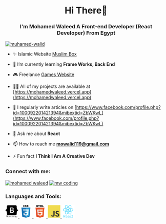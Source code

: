 <h1 align="center">Hi There👋</h1>
<h3 align="center">I'm Mohamed Waleed A Front-end Developer (React Developer) From Egypt </h3>

<p align="left"> <a href="https://github.com/ryo-ma/github-profile-trophy"><img src="https://github-profile-trophy.vercel.app/?username=muhamed-walid" alt="muhamed-walid" /></a> </p>

- ✨️ Islamic Website [Muslim Box](muslim-box.vercel.app)

- 🌱 I’m currently learning **Frame Works, Back End**

- 🎮 Freelance [Games Website](Https://Muhamed-Walid.github.io/AbdoGameZone/)

- 👨‍💻 All of my projects are available at [https://mohamedwaleed.vercel.app](https://mohamedwaleed.vercel.app)

- 📝 I regularly write articles on [https://www.facebook.com/profile.php?id=100092201421394&mibextid=ZbWKwL](https://www.facebook.com/profile.php?id=100092201421394&mibextid=ZbWKwL)

- 💬 Ask me about **React**

- 📫 How to reach me **mowalid119@gmail.com**

- ⚡ Fun fact **I Think I Am A Creative Dev**

<h3 align="left">Connect with me:</h3>
<p align="left">
<a href="https://fb.com/mohamed waleed" target="blank"><img align="center" src="https://raw.githubusercontent.com/rahuldkjain/github-profile-readme-generator/master/src/images/icons/Social/facebook.svg" alt="mohamed waleed" height="30" width="40" /></a>
<a href="https://www.youtube.com/c/mw coding" target="blank"><img align="center" src="https://raw.githubusercontent.com/rahuldkjain/github-profile-readme-generator/master/src/images/icons/Social/youtube.svg" alt="mw coding" height="30" width="40" /></a>
</p>

<h3 align="left">Languages and Tools:</h3>
<p align="left"> <a href="https://getbootstrap.com" target="_blank" rel="noreferrer"> <img src="https://raw.githubusercontent.com/devicons/devicon/master/icons/bootstrap/bootstrap-plain-wordmark.svg" alt="bootstrap" width="40" height="40"/> </a> <a href="https://www.w3schools.com/css/" target="_blank" rel="noreferrer"> <img src="https://raw.githubusercontent.com/devicons/devicon/master/icons/css3/css3-original-wordmark.svg" alt="css3" width="40" height="40"/> </a> <a href="https://www.w3.org/html/" target="_blank" rel="noreferrer"> <img src="https://raw.githubusercontent.com/devicons/devicon/master/icons/html5/html5-original-wordmark.svg" alt="html5" width="40" height="40"/> </a> <a href="https://developer.mozilla.org/en-US/docs/Web/JavaScript" target="_blank" rel="noreferrer"> <img src="https://raw.githubusercontent.com/devicons/devicon/master/icons/javascript/javascript-original.svg" alt="javascript" width="40" height="40"/> </a> <a href="https://reactjs.org/" target="_blank" rel="noreferrer"> <img src="https://raw.githubusercontent.com/devicons/devicon/master/icons/react/react-original-wordmark.svg" alt="react" width="40" height="40"/> </a> </p>
